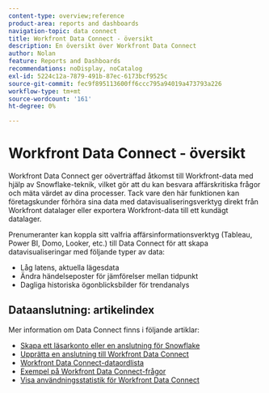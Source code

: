 ```yaml
---
content-type: overview;reference
product-area: reports and dashboards
navigation-topic: data connect
title: Workfront Data Connect - översikt
description: En översikt över Workfront Data Connect
author: Nolan
feature: Reports and Dashboards
recommendations: noDisplay, noCatalog
exl-id: 5224c12a-7879-491b-87ec-6173bcf9525c
source-git-commit: fec9f895113600ff6ccc795a94019a473793a226
workflow-type: tm+mt
source-wordcount: '161'
ht-degree: 0%

---
```


# Workfront Data Connect - översikt

Workfront Data Connect ger oöverträffad åtkomst till Workfront-data med hjälp av Snowflake-teknik, vilket gör att du kan besvara affärskritiska frågor och mäta värdet av dina processer. Tack vare den här funktionen kan företagskunder förhöra sina data med datavisualiseringsverktyg direkt från Workfront datalager eller exportera Workfront-data till ett kundägt datalager.

Prenumeranter kan koppla sitt valfria affärsinformationsverktyg (Tableau, Power BI, Domo, Looker, etc.) till Data Connect för att skapa datavisualiseringar med följande typer av data:

* Låg latens, aktuella lägesdata
* Ändra händelseposter för jämförelser mellan tidpunkt
* Dagliga historiska ögonblicksbilder för trendanalys

## Dataanslutning: artikelindex

Mer information om Data Connect finns i följande artiklar:

* [Skapa ett läsarkonto eller en anslutning för Snowflake](/help/quicksilver/reports-and-dashboards/data-lake/create-a-reader-account.md)
* [Upprätta en anslutning till Workfront Data Connect](/help/quicksilver/reports-and-dashboards/data-lake/share-data-externally.md)
* [Workfront Data Connect-dataordlista](/help/quicksilver/reports-and-dashboards/data-lake/data-dictionary.md)
* [Exempel på Workfront Data Connect-frågor](/help/quicksilver/reports-and-dashboards/data-lake/basic-query-examples.md)
* [Visa användningsstatistik för Workfront Data Connect](/help/quicksilver/reports-and-dashboards/data-lake/view-usage-metrics.md)
